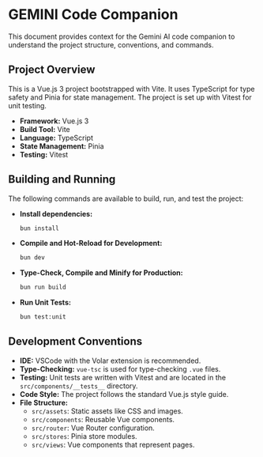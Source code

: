 # GEMINI Code Companion

This document provides context for the Gemini AI code companion to understand the project structure, conventions, and commands.

## Project Overview

This is a Vue.js 3 project bootstrapped with Vite. It uses TypeScript for type safety and Pinia for state management. The project is set up with Vitest for unit testing.

- **Framework:** Vue.js 3
- **Build Tool:** Vite
- **Language:** TypeScript
- **State Management:** Pinia
- **Testing:** Vitest

## Building and Running

The following commands are available to build, run, and test the project:

- **Install dependencies:**

  ```sh
  bun install
  ```

- **Compile and Hot-Reload for Development:**

  ```sh
  bun dev
  ```

- **Type-Check, Compile and Minify for Production:**

  ```sh
  bun run build
  ```

- **Run Unit Tests:**
  ```sh
  bun test:unit
  ```

## Development Conventions

- **IDE:** VSCode with the Volar extension is recommended.
- **Type-Checking:** `vue-tsc` is used for type-checking `.vue` files.
- **Testing:** Unit tests are written with Vitest and are located in the `src/components/__tests__` directory.
- **Code Style:** The project follows the standard Vue.js style guide.
- **File Structure:**
  - `src/assets`: Static assets like CSS and images.
  - `src/components`: Reusable Vue components.
  - `src/router`: Vue Router configuration.
  - `src/stores`: Pinia store modules.
  - `src/views`: Vue components that represent pages.
